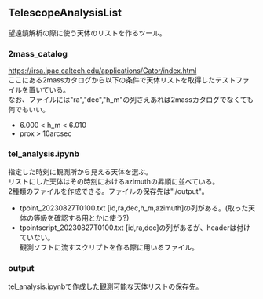## TelescopeAnalysisList
望遠鏡解析の際に使う天体のリストを作るツール。

### 2mass_catalog
https://irsa.ipac.caltech.edu/applications/Gator/index.html  
ここにある2massカタログから以下の条件で天体リストを取得したテストファイルを置いている。  
なお、ファイルには"ra","dec","h_m"の列さえあれば2massカタログでなくても何でもいい。
  - 6.000 < h_m < 6.010
  - prox > 10arcsec  

### tel_analysis.ipynb
指定した時刻に観測所から見える天体を選ぶ。  
リストにした天体はその時刻におけるazimuthの昇順に並べている。  
2種類のファイルを作成できる。ファイルの保存先は"./output"。
  - tpoint_20230827T0100.txt
      [id,ra,dec,h_m,azimuth]の列がある。(取った天体の等級を確認する用とかに使う?)
  - tpointscript_20230827T0100.txt
      [id,ra,dec]の列があるが、headerは付けていない。  
      観測ソフトに流すスクリプトを作る際に用いるファイル。

### output
tel_analysis.ipynbで作成した観測可能な天体リストの保存先。
